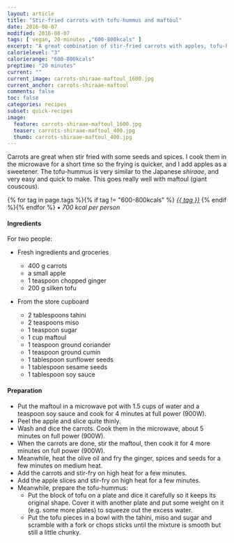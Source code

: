 ```yaml
---
layout: article
title: "Stir-fried carrots with tofu-hummus and maftoul"
date: 2016-08-07
modified: 2016-08-07
tags: [ vegan, 20-minutes ,"600-800kcals" ]
excerpt: "A great combination of stir-fried carrots with apples, tofu-hummus and maftoul. "
calorielevel: "3"
calorierange: "600-800kcals"
preptime: "20 minutes"
current: ""
current_image: carrots-shiraae-maftoul_1600.jpg
current_anchor: carrots-shiraae-maftoul
comments: false
toc: false
categories: recipes
subset: quick-recipes
image:
  feature: carrots-shiraae-maftoul_1600.jpg
  teaser: carrots-shiraae-maftoul_400.jpg
  thumb: carrots-shiraae-maftoul_400.jpg
---
```


Carrots are great when stir fried with some seeds and spices. I cook them in the microwave for a short time so the frying is quicker, and I add apples as a sweetener. The tofu-hummus is very similar to the Japanese _shiraae_, and very easy and quick to make. This goes really well with maftoul (giant couscous).

{% for tag in page.tags %}{% if tag != "600-800kcals" %}&nbsp;<a class="post-tag" href="{{ site.url}}/tags/#{{ tag }}">_{{ tag }}_</a>&nbsp;{% endif %}{% endfor %} &bull;&nbsp;<em>700&nbsp;kcal&nbsp;per&nbsp;person</em>&nbsp;&nbsp;<a href="{{ site.url}}/tags/#600-800kcals"><img src="{{ site.url }}/images/battery_lvl_3.png" style="height:1.0em;"></a>

#### Ingredients

For two people:

- Fresh ingredients and groceries
  - 400 g carrots
  - a small apple
  - 1 teaspoon chopped ginger
  - 200 g silken tofu

- From the store cupboard
  - 2 tablespoons tahini
  - 2 teaspoons miso
  - 1 teaspoon sugar
  - 1 cup maftoul
  - 1 teaspoon ground coriander
  - 1 teaspoon ground cumin
  - 1 tablespoon sunflower seeds
  - 1 tablespoon sesame seeds
  - 1 tablespoon soy sauce

#### Preparation

- Put the maftoul in a microwave pot with 1.5 cups of water and a teaspoon soy sauce and cook for 4 minutes at full power (900W).
- Peel the apple and slice quite thinly.
- Wash and dice the carrots. Cook them in the microwave, about 5 minutes on full power
(900W).
- When the carrots are done, stir the maftoul, then cook it for 4 more minutes on full power (900W).
- Meanwhile, heat the olive oil and fry the ginger, spices and seeds for a few minutes on medium heat.
- Add the carrots and stir-fry on high heat for a few minutes.
- Add the apple slices and stir-fry on high heat for a few minutes.
- Meanwhile, prepare the tofu-hummus:
  - Put the block of tofu on a plate and dice it carefully so it keeps its original shape. Cover it with another plate and put some weight on it (e.g. some more plates) to squeeze out the excess water.
  - Put the tofu pieces in a bowl with the tahini, miso and sugar and scramble with a fork or chops sticks until the mixture is smooth but still a little chunky.
